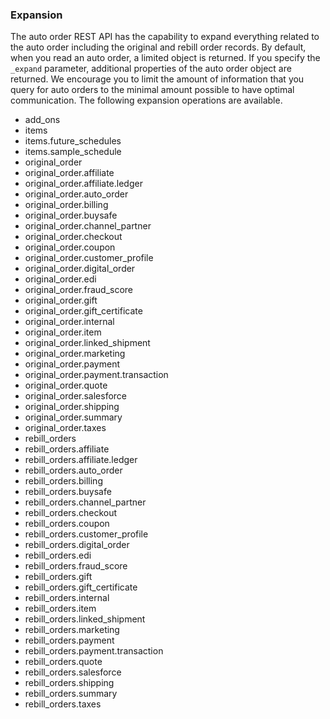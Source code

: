 ### Expansion

The auto order REST API has the capability to expand everything related to the auto order including 
the original and rebill order records.  By default, when you read an auto order, a
limited object is returned.  If you specify the `_expand` parameter, additional properties of the auto order
object are returned.  We encourage you to limit the amount of information that you query for auto orders
to the minimal amount possible to have optimal communication.  The following expansion operations are
available.

* add_ons
* items
* items.future_schedules
* items.sample_schedule
* original_order
* original_order.affiliate
* original_order.affiliate.ledger
* original_order.auto_order
* original_order.billing
* original_order.buysafe
* original_order.channel_partner
* original_order.checkout
* original_order.coupon
* original_order.customer_profile
* original_order.digital_order
* original_order.edi
* original_order.fraud_score
* original_order.gift
* original_order.gift_certificate
* original_order.internal
* original_order.item
* original_order.linked_shipment
* original_order.marketing
* original_order.payment
* original_order.payment.transaction
* original_order.quote
* original_order.salesforce
* original_order.shipping
* original_order.summary
* original_order.taxes
* rebill_orders
* rebill_orders.affiliate
* rebill_orders.affiliate.ledger
* rebill_orders.auto_order
* rebill_orders.billing
* rebill_orders.buysafe
* rebill_orders.channel_partner
* rebill_orders.checkout
* rebill_orders.coupon
* rebill_orders.customer_profile
* rebill_orders.digital_order
* rebill_orders.edi
* rebill_orders.fraud_score
* rebill_orders.gift
* rebill_orders.gift_certificate
* rebill_orders.internal
* rebill_orders.item
* rebill_orders.linked_shipment
* rebill_orders.marketing
* rebill_orders.payment
* rebill_orders.payment.transaction
* rebill_orders.quote
* rebill_orders.salesforce
* rebill_orders.shipping
* rebill_orders.summary
* rebill_orders.taxes
